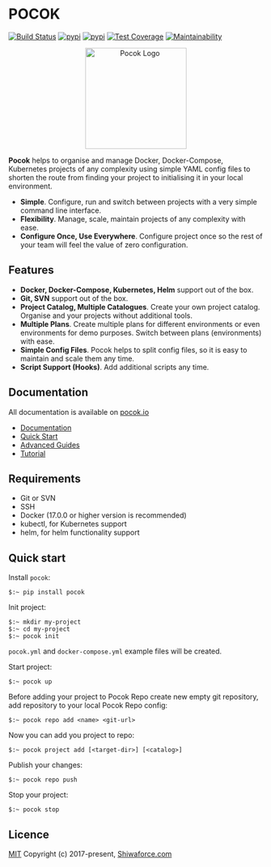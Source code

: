 # POCOK
[![Build Status](https://travis-ci.org/shiwaforce/pocok.svg?branch=master)](https://travis-ci.org/shiwaforce/pocok)
[![pypi](https://img.shields.io/pypi/v/pocok.svg)](https://pypi.python.org/pypi/pocok)
[![pypi](https://img.shields.io/pypi/pyversions/pocok.svg)](https://pypi.python.org/pypi/pocok)
[![Test Coverage](https://api.codeclimate.com/v1/badges/62a09af060af69ece1d2/test_coverage)](https://codeclimate.com/github/shiwaforce/pocok/test_coverage)
[![Maintainability](https://api.codeclimate.com/v1/badges/62a09af060af69ece1d2/maintainability)](https://codeclimate.com/github/shiwaforce/pocok/maintainability)

<p align="center">
  <img width="200" height="200" title="Pocok Logo" src="https://raw.githubusercontent.com/shiwaforce/pocok/master/logo.svg?sanitize=true"/>
</p>

**Pocok** helps to organise and manage Docker, Docker-Compose, Kubernetes projects of any complexity using simple YAML config files to shorten the route from finding your project to initialising it in your local environment. 

- **Simple**. Configure, run and switch between projects with a very simple command line interface.     
- **Flexibility**. Manage, scale, maintain projects of any complexity with ease.
- **Configure Once, Use Everywhere**. Configure project once so the rest of your team will feel the value of zero configuration. 

## Features
- **Docker, Docker-Compose, Kubernetes, Helm** support out of the box.
- **Git, SVN** support out of the box.
- **Project Catalog, Multiple Catalogues**. Create your own project catalog. Organise and your projects without additional tools.
- **Multiple Plans**. Create multiple plans for different environments or even environments for demo purposes. Switch between plans (environments) with ease.
- **Simple Config Files**. Pocok helps to split config files, so it is easy to maintain and scale them any time.
- **Script Support (Hooks)**. Add additional scripts any time.


## Documentation
All documentation is available on [pocok.io](https://pocok.io)
- [Documentation](https://pocok.io/documentation) 
- [Quick Start](https://pocok.io/quick-start) 
- [Advanced Guides](https://pocok.io/advanced-guides) 
- [Tutorial](https://pocok.io/tutorial) 


## Requirements
- Git or SVN
- SSH
- Docker (17.0.0 or higher version is recommended)
- kubectl, for Kubernetes support
- helm, for helm functionality support

## Quick start
Install `pocok`:
```
$:~ pip install pocok
```

Init project:
```
$:~ mkdir my-project
$:~ cd my-project
$:~ pocok init
```
`pocok.yml` and `docker-compose.yml` example files will be created.

Start project:
```
$:~ pocok up
```

Before adding your project to Pocok Repo create new empty git repository,
add repository to your local Pocok Repo config:
```
$:~ pocok repo add <name> <git-url>
```

Now you can add you project to repo:
```
$:~ pocok project add [<target-dir>] [<catalog>]
```

Publish your changes:
```
$:~ pocok repo push
```

Stop your project:
```
$:~ pocok stop
```

## Licence
[MIT](http://opensource.org/licenses/MIT)
Copyright (c) 2017-present, [Shiwaforce.com](https://www.shiwaforce.com)
